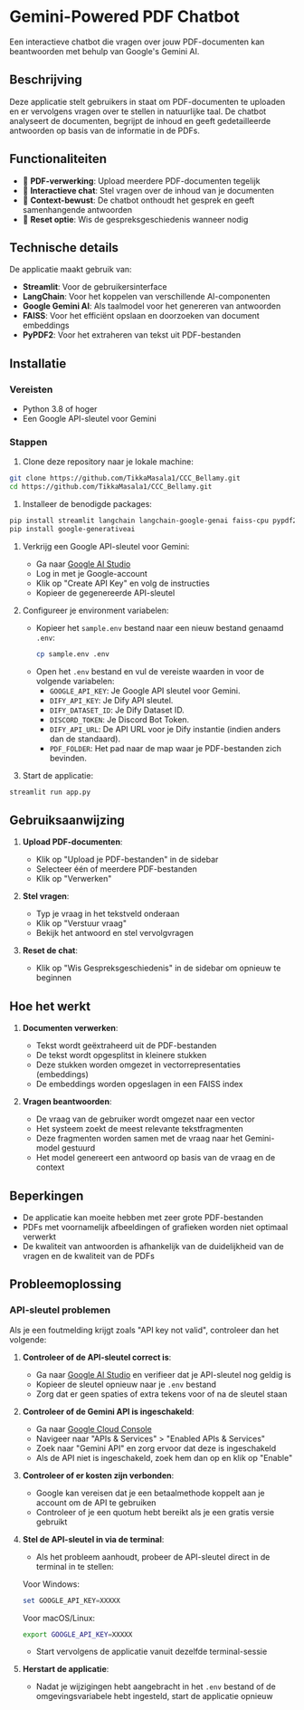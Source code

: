 # Gemini-Powered PDF Chatbot

Een interactieve chatbot die vragen over jouw PDF-documenten kan beantwoorden met behulp van Google's Gemini AI.

## Beschrijving

Deze applicatie stelt gebruikers in staat om PDF-documenten te uploaden en er vervolgens vragen over te stellen in natuurlijke taal. De chatbot analyseert de documenten, begrijpt de inhoud en geeft gedetailleerde antwoorden op basis van de informatie in de PDFs.

## Functionaliteiten

- 📄 **PDF-verwerking**: Upload meerdere PDF-documenten tegelijk
- 💬 **Interactieve chat**: Stel vragen over de inhoud van je documenten
- 🧠 **Context-bewust**: De chatbot onthoudt het gesprek en geeft samenhangende antwoorden
- 🔄 **Reset optie**: Wis de gespreksgeschiedenis wanneer nodig

## Technische details

De applicatie maakt gebruik van:

- **Streamlit**: Voor de gebruikersinterface
- **LangChain**: Voor het koppelen van verschillende AI-componenten
- **Google Gemini AI**: Als taalmodel voor het genereren van antwoorden
- **FAISS**: Voor het efficiënt opslaan en doorzoeken van document embeddings
- **PyPDF2**: Voor het extraheren van tekst uit PDF-bestanden

## Installatie

### Vereisten

- Python 3.8 of hoger
- Een Google API-sleutel voor Gemini

### Stappen

1. Clone deze repository naar je lokale machine:

```bash
git clone https://github.com/TikkaMasala1/CCC_Bellamy.git
cd https://github.com/TikkaMasala1/CCC_Bellamy.git
```

1. Installeer de benodigde packages:

```bash
pip install streamlit langchain langchain-google-genai faiss-cpu pypdf2 python-dotenv
pip install google-generativeai
```

1. Verkrijg een Google API-sleutel voor Gemini:
   - Ga naar [Google AI Studio](https://makersuite.google.com/app/apikey)
   - Log in met je Google-account
   - Klik op "Create API Key" en volg de instructies
   - Kopieer de gegenereerde API-sleutel

4. Configureer je environment variabelen:
   - Kopieer het `sample.env` bestand naar een nieuw bestand genaamd `.env`:
     ```bash
     cp sample.env .env
     ```
   - Open het `.env` bestand en vul de vereiste waarden in voor de volgende variabelen:
     - `GOOGLE_API_KEY`: Je Google API sleutel voor Gemini.
     - `DIFY_API_KEY`: Je Dify API sleutel.
     - `DIFY_DATASET_ID`: Je Dify Dataset ID.
     - `DISCORD_TOKEN`: Je Discord Bot Token.
     - `DIFY_API_URL`: De API URL voor je Dify instantie (indien anders dan de standaard).
     - `PDF_FOLDER`: Het pad naar de map waar je PDF-bestanden zich bevinden.

1. Start de applicatie:

```bash
streamlit run app.py
```

## Gebruiksaanwijzing

1. **Upload PDF-documenten**:
   - Klik op "Upload je PDF-bestanden" in de sidebar
   - Selecteer één of meerdere PDF-bestanden
   - Klik op "Verwerken"

2. **Stel vragen**:
   - Typ je vraag in het tekstveld onderaan
   - Klik op "Verstuur vraag"
   - Bekijk het antwoord en stel vervolgvragen

3. **Reset de chat**:
   - Klik op "Wis Gespreksgeschiedenis" in de sidebar om opnieuw te beginnen

## Hoe het werkt

1. **Documenten verwerken**:
   - Tekst wordt geëxtraheerd uit de PDF-bestanden
   - De tekst wordt opgesplitst in kleinere stukken
   - Deze stukken worden omgezet in vectorrepresentaties (embeddings)
   - De embeddings worden opgeslagen in een FAISS index

2. **Vragen beantwoorden**:
   - De vraag van de gebruiker wordt omgezet naar een vector
   - Het systeem zoekt de meest relevante tekstfragmenten
   - Deze fragmenten worden samen met de vraag naar het Gemini-model gestuurd
   - Het model genereert een antwoord op basis van de vraag en de context

## Beperkingen

- De applicatie kan moeite hebben met zeer grote PDF-bestanden
- PDFs met voornamelijk afbeeldingen of grafieken worden niet optimaal verwerkt
- De kwaliteit van antwoorden is afhankelijk van de duidelijkheid van de vragen en de kwaliteit van de PDFs

## Probleemoplossing

### API-sleutel problemen

Als je een foutmelding krijgt zoals "API key not valid", controleer dan het volgende:

1. **Controleer of de API-sleutel correct is**:
   - Ga naar [Google AI Studio](https://makersuite.google.com/app/apikey) en verifieer dat je API-sleutel nog geldig is
   - Kopieer de sleutel opnieuw naar je `.env` bestand
   - Zorg dat er geen spaties of extra tekens voor of na de sleutel staan

2. **Controleer of de Gemini API is ingeschakeld**:
   - Ga naar [Google Cloud Console](https://console.cloud.google.com/)
   - Navigeer naar "APIs & Services" > "Enabled APIs & Services"
   - Zoek naar "Gemini API" en zorg ervoor dat deze is ingeschakeld
   - Als de API niet is ingeschakeld, zoek hem dan op en klik op "Enable"

3. **Controleer of er kosten zijn verbonden**:
   - Google kan vereisen dat je een betaalmethode koppelt aan je account om de API te gebruiken
   - Controleer of je een quotum hebt bereikt als je een gratis versie gebruikt

4. **Stel de API-sleutel in via de terminal**:
   - Als het probleem aanhoudt, probeer de API-sleutel direct in de terminal in te stellen:

   Voor Windows:

   ```powershell
   set GOOGLE_API_KEY=XXXXX
   ```

   Voor macOS/Linux:

   ```bash
   export GOOGLE_API_KEY=XXXXX
   ```

   - Start vervolgens de applicatie vanuit dezelfde terminal-sessie

5. **Herstart de applicatie**:
   - Nadat je wijzigingen hebt aangebracht in het `.env` bestand of de omgevingsvariabele hebt ingesteld, start de applicatie opnieuw
